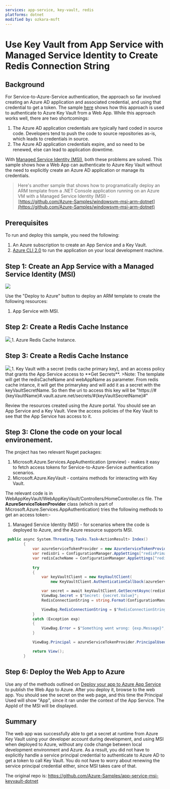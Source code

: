 ```yaml
---
services: app-service, key-vault, redis
platforms: dotnet
modified by: ozkara-msft
---
```



# Use Key Vault from App Service with Managed Service Identity to Create Redis Connection String

## Background
For Service-to-Azure-Service authentication, the approach so far involved creating an Azure AD application and associated credential, and using that credential to get a token. The sample [here](https://docs.microsoft.com/en-us/azure/key-vault/key-vault-use-from-web-application) shows how this approach is used to authenticate to Azure Key Vault from a Web App. While this approach works well, there are two shortcomings:
1. The Azure AD application credentials are typically hard coded in source code. Developers tend to push the code to source repositories as-is, which leads to credentials in source.
2. The Azure AD application credentials expire, and so need to be renewed, else can lead to application downtime.

With [Managed Service Identity (MSI)](https://docs.microsoft.com/en-us/azure/app-service/app-service-managed-service-identity), both these problems are solved. This sample shows how a Web App can authenticate to Azure Key Vault without the need to explicitly create an Azure AD application or manage its credentials. 

>Here's another sample that shows how to programatically deploy an ARM template from a .NET Console application running on an Azure VM with a Managed Service Identity (MSI) - [https://github.com/Azure-Samples/windowsvm-msi-arm-dotnet](https://github.com/Azure-Samples/windowsvm-msi-arm-dotnet)

## Prerequisites
To run and deploy this sample, you need the following:
1. An Azure subscription to create an App Service and a Key Vault. 
2. [Azure CLI 2.0](https://docs.microsoft.com/en-us/cli/azure/install-azure-cli?view=azure-cli-latest) to run the application on your local development machine.

## Step 1: Create an App Service with a Managed Service Identity (MSI)
<a href="https://portal.azure.com/#create/Microsoft.Template/uri/https://raw.githubusercontent.com/ozgurkarahan/app-service-msi-keyvault-dotnet/master/ArmTemplates/webapptemplate.json" target="_blank">
    <img src="http://azuredeploy.net/deploybutton.png"/>
</a>

Use the "Deploy to Azure" button to deploy an ARM template to create the following resources:
1. App Service with MSI.

## Step 2: Create a Redis Cache Instance 
<a href="https://portal.azure.com/#create/Microsoft.Template/uri/https://raw.githubusercontent.com/ozgurkarahan/app-service-msi-keyvault-dotnet/master/ArmTemplates/redisdeploytemplate.json" target="_blank">
    <img src="http://azuredeploy.net/deploybutton.png"/>
</a>
1. Azure Redis Cache Instance.

## Step 3: Create a Redis Cache Instance 
<a href="https://portal.azure.com/#create/Microsoft.Template/uri/https://raw.githubusercontent.com/ozgurkarahan/app-service-msi-keyvault-dotnet/master/ArmTemplates/redisdeploytemplate.json" target="_blank">
    <img src="http://azuredeploy.net/deploybutton.png"/>
</a>
1. Key Vault with a secret (redis cache primary key), and an access policy that grants the App Service access to **Get Secrets**.
>Note: The template will get the redisCacheName and webAppName as parameter. From redis cache intance, it will get the primarykey and will add it as a secret with the keyVaultSecretName. So then the uri to access this key will be "https://#{keyVaultName}#.vault.azure.net/secrets/#{keyVaultSecretName}#"

Review the resources created using the Azure portal. You should see an App Service and a Key Vault. View the access policies of the Key Vault to see that the App Service has access to it. 

## Step 3: Clone the code on your local environement. 


The project has two relevant Nuget packages:
1. Microsoft.Azure.Services.AppAuthentication (preview) - makes it easy to fetch access tokens for Service-to-Azure-Service authentication scenarios. 
2. Microsoft.Azure.KeyVault - contains methods for interacting with Key Vault. 

The relevant code is in WebAppKeyVault/WebAppKeyVault/Controllers/HomeController.cs file. The **AzureServiceTokenProvider** class (which is part of Microsoft.Azure.Services.AppAuthentication) tries the following methods to get an access token:-
1. Managed Service Identity (MSI) - for scenarios where the code is deployed to Azure, and the Azure resource supports MSI. 

```csharp    
 public async System.Threading.Tasks.Task<ActionResult> Index()
        {
            var azureServiceTokenProvider = new AzureServiceTokenProvider();
            var redisUri = ConfigurationManager.AppSettings["redisPrimaryKeySecretUri"];
            var redisCacheName = ConfigurationManager.AppSettings["redisCacheName"];
            
            try
            {
                var keyVaultClient = new KeyVaultClient(
                    new KeyVaultClient.AuthenticationCallback(azureServiceTokenProvider.KeyVaultTokenCallback));

                var secret = await keyVaultClient.GetSecretAsync(redisUri).ConfigureAwait(false);
                ViewBag.Secret = $"Secret: {secret.Value}";
                RedisConnectionString = string.Format(ConfigurationManager.AppSettings["redisConnectionString"], redisCacheName, secret.Value);

                ViewBag.RedisConnectionString = $"RedisConnectionString: {RedisConnectionString}";
            }
            catch (Exception exp)
            {
                ViewBag.Error = $"Something went wrong: {exp.Message}";
            }

            ViewBag.Principal = azureServiceTokenProvider.PrincipalUsed != null ? $"Principal Used: {azureServiceTokenProvider.PrincipalUsed}" : string.Empty;

            return View();
        }
```


## Step 6: Deploy the Web App to Azure
Use any of the methods outlined on [Deploy your app to Azure App Service](https://docs.microsoft.com/en-us/azure/app-service-web/web-sites-deploy) to publish the Web App to Azure. 
After you deploy it, browse to the web app. You should see the secret on the web page, and this time the Principal Used will show "App", since it ran under the context of the App Service. 
The AppId of the MSI will be displayed. 

## Summary
The web app was successfully able to get a secret at runtime from Azure Key Vault using your developer account during development, and using MSI when deployed to Azure, without any code change between local development environment and Azure. 
As a result, you did not have to explicitly handle a service principal credential to authenticate to Azure AD to get a token to call Key Vault. You do not have to worry about renewing the service principal credential either, since MSI takes care of that.  


The original repo is: 
https://github.com/Azure-Samples/app-service-msi-keyvault-dotnet
